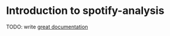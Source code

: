 # Introduction to spotify-analysis

TODO: write [great documentation](http://jacobian.org/writing/what-to-write/)
